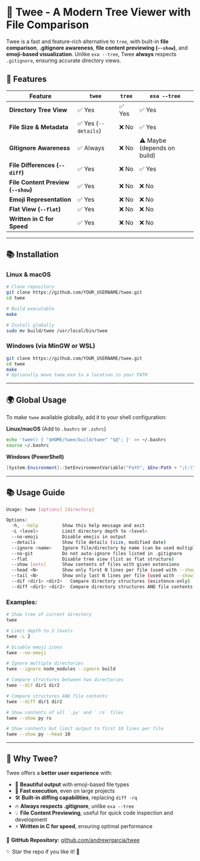 # 🌳 Twee - A Modern Tree Viewer with File Comparison

Twee is a fast and feature-rich alternative to `tree`, with built-in **file comparison**, **.gitignore awareness**, **file content previewing (`--show`)**, and **emoji-based visualization**. Unlike `exa --tree`, Twee **always** respects `.gitignore`, ensuring accurate directory views.

## 🚀 Features

| Feature                                     | `twee` | `tree` | `exa --tree` |
|---------------------------------------------|--------|--------|--------------|
| **Directory Tree View**                     | ✅ Yes | ✅ Yes | ✅ Yes |
| **File Size & Metadata**                    | ✅ Yes (`--details`) | ❌ No | ✅ Yes |
| **Gitignore Awareness**                     | ✅ Always | ❌ No | ⚠️ Maybe (depends on build) |
| **File Differences (`--diff`)**             | ✅ Yes | ❌ No | ✅ Yes |
| **File Content Preview (`--show`)**         | ✅ Yes | ❌ No | ❌ No |
| **Emoji Representation**                    | ✅ Yes | ❌ No | ❌ No |
| **Flat View (`--flat`)**                    | ✅ Yes | ❌ No | ❌ No |
| **Written in C for Speed**                  | ✅ Yes | ❌ No | ❌ No |

---

## 📚 Installation

### Linux & macOS

```sh
# Clone repository
git clone https://github.com/YOUR_USERNAME/twee.git
cd twee

# Build executable
make

# Install globally
sudo mv build/twee /usr/local/bin/twee
```

### Windows (via MinGW or WSL)

```sh
git clone https://github.com/YOUR_USERNAME/twee.git
cd twee
make
# Optionally move twee.exe to a location in your PATH
```

---

## 🌍 Global Usage

To make `twee` available globally, add it to your shell configuration:

**Linux/macOS** (Add to `.bashrc` or `.zshrc`)

```sh
echo 'twee() { "$HOME/twee/build/twee" "$@"; }' >> ~/.bashrc
source ~/.bashrc
```

**Windows (PowerShell)**

```powershell
[System.Environment]::SetEnvironmentVariable("Path", $Env:Path + ";C:\\path\\to\\twee", [System.EnvironmentVariableTarget]::User)
```

---

## 📚 Usage Guide

```sh
Usage: twee [options] [directory]

Options:
  -h, --help         Show this help message and exit
  -L <level>         Limit directory depth to <level>
  --no-emoji         Disable emojis in output
  --details          Show file details (size, modified date)
  --ignore <name>    Ignore file/directory by name (can be used multiple times)
  --no-git           Do not auto-ignore files listed in .gitignore
  --flat             Disable tree view (list as flat structure)
  --show [exts]      Show contents of files with given extensions
  --head <N>         Show only first N lines per file (used with --show)
  --tail <N>         Show only last N lines per file (used with --show)
  --dif <dir1> <dir2>   Compare directory structures (existence-only)
  --diff <dir1> <dir2>  Compare directory structures AND file contents
```

### Examples:

```sh
# Show tree of current directory
twee

# Limit depth to 2 levels
twee -L 2

# Disable emoji icons
twee --no-emoji

# Ignore multiple directories
twee --ignore node_modules --ignore build

# Compare structures between two directories
twee --dif dir1 dir2

# Compare structures AND file contents
twee --diff dir1 dir2

# Show contents of all `.py` and `.rs` files
twee --show py rs

# Show contents but limit output to first 10 lines per file
twee --show py --head 10
```

---

## 🌟 Why Twee?

Twee offers a **better user experience** with:

- 🎨 **Beautiful output** with emoji-based file types
- 🚀 **Fast execution**, even on large projects
- 🛠️ **Built-in diffing capabilities**, replacing `diff -rq`
- 🔥 **Always respects .gitignore**, unlike `exa --tree`
- 💡 **File Content Previewing**, useful for quick code inspection and development
- ⚡ **Written in C for speed**, ensuring optimal performance

🔗 **GitHub Repository:** [github.com/andrewrgarcia/twee](https://github.com/andrewrgarcia/twee)

✨ Star the repo if you like it! 🚀

